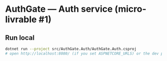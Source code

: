 # AuthGate — Auth service (micro-livrable #1)

## Run local
```bash
dotnet run --project src/AuthGate.Auth/AuthGate.Auth.csproj
# open http://localhost:8080/ (if you set ASPNETCORE_URLS) or the dev port shown
